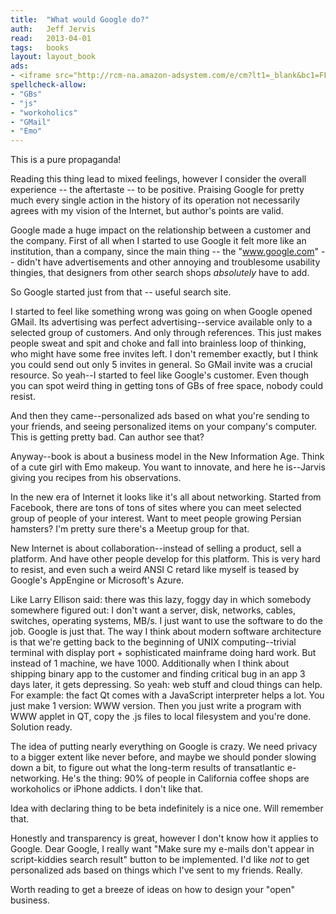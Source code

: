 ```yaml
---
title:	"What would Google do?"
auth:	Jeff Jervis
read:	2013-04-01
tags:	books
layout: layout_book
ads:
- <iframe src="http://rcm-na.amazon-adsystem.com/e/cm?lt1=_blank&bc1=FFFFFF&IS2=1&npa=1&bg1=FFFFFF&fc1=000000&lc1=FF0000&t=wojcadamkoszh-20&o=1&p=8&l=as4&m=amazon&f=ifr&ref=ss_til&asins=0061709697" style="width:120px;height:240px;" scrolling="no" marginwidth="0" marginheight="0" frameborder="0"></iframe>
spellcheck-allow:
- "GBs"
- "js"
- "workoholics"
- "GMail"
- "Emo"
---
```

This is a pure propaganda!

Reading this thing lead to mixed feelings, however I consider the overall
experience -- the aftertaste -- to be positive. Praising Google for pretty
much every single action in the history of its operation not necessarily
agrees with my vision of the Internet, but author's points are valid.

Google made a huge impact on the relationship between a customer and the
company. First of all when I started to use Google it felt more like an
institution, than a company, since the main thing -- the "www.google.com" --
didn't have advertisements and other annoying and troublesome usability
thingies, that designers from other search shops *absolutely* have to add.

So Google started just from that -- useful search site.

I started to feel like something wrong was going on when Google opened
GMail. Its advertising was perfect advertising--service available only to a
selected group of customers. And only through references. This just makes
people sweat and spit and choke and fall into brainless loop of thinking,
who might have some free invites left. I don't remember exactly, but I think
you could send out only 5 invites in general. So GMail invite was a crucial
resource.  So yeah--I started to feel like Google's customer. Even though
you can spot weird thing in getting tons of GBs of free space, nobody could
resist.

And then they came--personalized ads based on what you're sending to your
friends, and seeing personalized items on your company's computer. This is
getting pretty bad. Can author see that?

Anyway--book is about a business model in the New Information Age. Think of
a cute girl with Emo makeup. You want to innovate, and here he is--Jarvis
giving you recipes from his observations.

In the new era of Internet it looks like it's all about networking. Started
from Facebook, there are tons of tons of sites where you can meet selected
group of people of your interest. Want to meet people growing Persian
hamsters? I'm pretty sure there's a Meetup group for that.

New Internet is about collaboration--instead of selling a product, sell a
platform. And have other people develop for this platform. This is very hard
to resist, and even such a weird ANSI C retard like myself is teased by
Google's AppEngine or Microsoft's Azure.

Like Larry Ellison said: there was this lazy, foggy day in which somebody
somewhere figured out: I don't want a server, disk, networks, cables,
switches, operating systems, MB/s. I just want to use the software to do the
job. Google is just that. The way I think about modern software architecture
is that we're getting back to the beginning of UNIX computing--trivial
terminal with display port + sophisticated mainframe doing hard work. But
instead of 1 machine, we have 1000.
Additionally when I think about shipping binary app to the customer and
finding critical bug in an app 3 days later, it gets depressing. So yeah:
web stuff and cloud things can help. For example: the fact Qt comes with a
JavaScript interpreter helps a lot. You just make 1 version: WWW version.
Then you just write a program with WWW applet in QT, copy the .js files to
local filesystem and you're done. Solution ready.

The idea of putting nearly everything on Google is crazy. We need privacy to
a bigger extent like never before, and maybe we should ponder slowing down a
bit, to figure out what the long-term results of transatlantic e-networking.
He's the thing: 90% of people in California coffee shops are workoholics or
iPhone addicts. I don't like that.

Idea with declaring thing to be beta indefinitely is a nice one. Will
remember that.

Honestly and transparency is great, however I don't know how it applies to
Google. Dear Google, I really want "Make sure my e-mails don't appear in
script-kiddies search result" button to be implemented. I'd like *not* to get
personalized ads based on things which I've sent to my friends. Really.

Worth reading to get a breeze of ideas on how to design your "open"
business.
